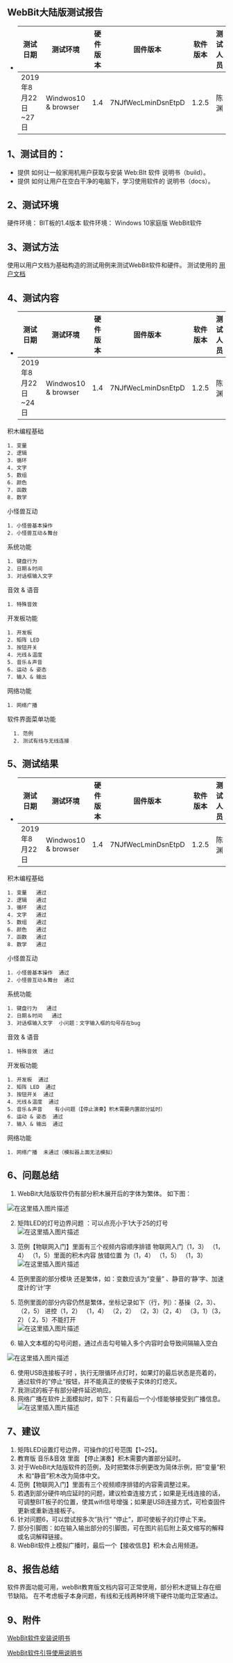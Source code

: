﻿## WebBit大陆版测试报告


- | 测试日期      | 测试环境          | 硬件版本  | 固件版本           | 软件版本 | 测试人员      |
  | ------------- | ----------------- | --------- | ------------------ | -------- | ------------- |
  | 2019年8月22日~27日 | Windwos10 & browser |  1.4 | 7NJfWecLminDsnEtpD | 1.2.5   | 陈渊 |


## 1、测试目的：
- 提供 如何让一般家用机用户获取与安装 Web:BIt 软件 说明书（build）。
- 提供 如何让用户在空白干净的电脑下，学习使用软件的 说明书（docs）。

## 2、测试环境
硬件环境：  BIT板的1.4版本
软件环境： Windows 10家庭版  WebBit软件

## 3、测试方法
使用以用户文档为基础构造的测试用例来测试WebBit软件和硬件。
测试使用的 [用户文档](https://bpi-steam-docs.readthedocs.io/zh_CN/latest/webduino/tutorials/index.html)
## 4、测试内容

- | 测试日期      | 测试环境          | 硬件版本  | 固件版本           | 软件版本 | 测试人员      |
  | ------------- | ----------------- | --------- | ------------------ | -------- | ------------- |
  | 2019年8月22日~24日 | Windwos10 & browser |  1.4 | 7NJfWecLminDsnEtpD | 1.2.5   | 陈渊 |

积木编程基础

    1. 变量
    2. 逻辑
    3. 循环
    4. 文字
    5. 数组
    6. 颜色
    7. 函数
    8. 数学

小怪兽互动

    1. 小怪兽基本操作
    2. 小怪兽互动＆舞台

系统功能

    1. 键盘行为
    2. 日期＆时间
    3. 对话框输入文字

音效 & 语音

    1. 特殊音效

开发板功能

    1. 开发板
    2. 矩阵 LED
    3. 按钮开关
    4. 光线＆温度
    5. 音乐＆声音
    6. 运动 & 姿态
    7. 输入 & 输出

网络功能

    1. 网络广播
    
软件界面菜单功能   

      1. 范例  
      2. 测试有线与无线连接
## 5、测试结果
- | 测试日期      | 测试环境          | 硬件版本  | 固件版本           | 软件版本 | 测试人员      |
  | ------------- | ----------------- | --------- | ------------------ | -------- | ------------- |
  | 2019年8月22日 | Windwos10 & browser |  1.4 | 7NJfWecLminDsnEtpD | 1.2.5   | 陈渊 |
积木编程基础  

    1. 变量   通过
    2. 逻辑   通过
    3. 循环   通过
    4. 文字   通过
    5. 数组   通过
    6. 颜色   通过
    7. 函数   通过
    8. 数学   通过

小怪兽互动

    1. 小怪兽基本操作  通过
    2. 小怪兽互动＆舞台  通过

系统功能

    1. 键盘行为   通过
    2. 日期＆时间   通过
    3. 对话框输入文字  小问题：文字输入框的勾号存在bug

音效 & 语音

    1. 特殊音效  通过
   
开发板功能

    1. 开发板  通过
    2. 矩阵 LED  通过
    3. 按钮开关  通过
    4. 光线＆温度  通过
    5. 音乐＆声音    有小问题（【停止演奏】积木需要内置部分延时）
    6. 运动 & 姿态  通过
    7. 输入 & 输出  通过
 
网络功能

    1. 网络广播  未通过（模拟器上面无法模拟）


## 6、问题总结


 1. WebBit大陆版软件仍有部分积木展开后的字体为繁体。 如下图： 

![在这里插入图片描述](report/20190826200438467.png)

 2. 矩阵LED的灯号边界问题 ：可以点亮小于1大于25的灯号
![在这里插入图片描述](report/20190826143955636.png)


 2. 范例【物联网入门】里面有三个视频内容顺序排错    物联网入门（1，3） （1，4） （1，5）里面的积木内容 放错位置 为（1，4） （1，5） （1，3）    
![在这里插入图片描述](report/2019082614360776.png)


 3. 范例里面的部分模块  还是繁体，如：变数应该为“变量” 、静音的‘静’字、加速度计的‘计’字
 4. 范例里面的部分内容仍然是繁体，坐标记录如下（行，列）：基操（2，3）、（2，5）  进控（1，2） （1，4） （2，2） （2，3）（2，4） （3，1）（3，2）（ 2，5）不能打开  
![在这里插入图片描述](report/20190826144603955.png)

 5. 输入文本框的勾号问题，通过点击勾号输入多个内容时会导致间隔输入空白


![在这里插入图片描述](report/2019082614525085.PNG)

 6. 使用USB连接板子时 ，执行无限循环点灯时，如果灯的最后状态是亮着的，通过软件的”停止“按钮，并不能真正的使板子实体的灯熄灭。
 7. 我测试的板子有部分硬件延迟响应。
 8. 网络广播在软件上面模拟时，如下：只有最后一个小怪能够接受到广播信息。
 ![在这里插入图片描述](report/20190826212551455.png)
 

## 7、建议

 1. 矩阵LED设置灯号边界，可操作的灯号范围【1~25】。
 2.  教育版  音乐&音效 里面 【停止演奏】积木需要内置部分延时。
 3. 对于WebBit大陆版软件的范例，及时把繁体示例更改为简体示例，把“变量”积木  和“静音”积木改为简体中文。
 4. 范例【物联网入门】里面有三个视频顺序排错的内容需调整过来。
 5.  若遇到部分硬件响应延时的问题，建议检查连接方式；如果是无线连接的话，可调整BIT板子的位置，使其wifi信号增强；如果是USB连接方式，可检查固件更新或重新连接板子。
 6. 针对问题6，可以尝试按多次“执行” “停止”，即可使板子的灯停止下来。
 7. 部分引脚图：如在输入输出部分的引脚图，可在图片前后附上英文缩写的解释或名词解释链接。
 8. WebBit软件上模拟广播时，最后一个【接收信息】积木会占用频道。


## 8、报告总结
软件界面功能可用，webBit教育版文档内容可正常使用，部分积木逻辑上存在细节缺陷。
在不考虑板子本身问题，有线和无线两种环境下硬件功能均正常通过。


## 9、附件

[WebBit软件安装说明书  ](https://blog.csdn.net/qq_40089560/article/details/100003033)

[WebBit软件引导使用说明书 ](https://blog.csdn.net/qq_40089560/article/details/100074418)







